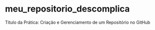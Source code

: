 # meu_repositorio_descomplica
 Título da Prática: Criação e Gerenciamento de um Repositório no GitHub
